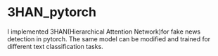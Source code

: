 # 3HAN_pytorch
I implemented 3HAN(Hierarchical Attention Network)for fake news detection in pytorch. The same model can be modified and trained for different text classification tasks. 
